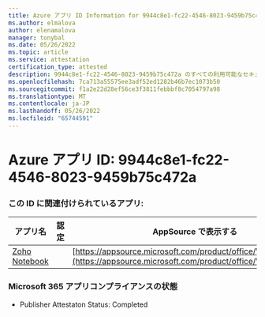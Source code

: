 ```yaml
---
title: Azure アプリ ID Information for 9944c8e1-fc22-4546-8023-9459b75c472a
ms.author: elmalova
author: elenamalova
manager: tonybal
ms.date: 05/26/2022
ms.topic: article
ms.service: attestation
certification_type: attested
description: 9944c8e1-fc22-4546-8023-9459b75c472a のすべての利用可能なセキュリティとコンプライアンス情報。
ms.openlocfilehash: 7ca713a55575ee3adf52ed1282b46b7ec1073b50
ms.sourcegitcommit: f1a2e22d28ef56ce3f3811febbbf8c7054797a98
ms.translationtype: MT
ms.contentlocale: ja-JP
ms.lasthandoff: 05/26/2022
ms.locfileid: "65744591"
---
```

# <a name="azure-app-id-9944c8e1-fc22-4546-8023-9459b75c472a"></a>Azure アプリ ID: 9944c8e1-fc22-4546-8023-9459b75c472a


### <a name="apps-associated-with-this-id"></a>この ID に関連付けられているアプリ:
| **アプリ名** | **認定** | **AppSource で表示する** |
|--------------|---------------|-----------------------|
| [Zoho Notebook](../forward/WA200001616.md) |  | [https://appsource.microsoft.com/product/office/WA200001616](https://appsource.microsoft.com/product/office/WA200001616) |

### <a name="microsoft-365-app-compliance-status"></a>Microsoft 365 アプリコンプライアンスの状態
- Publisher Attestaton Status: Completed
